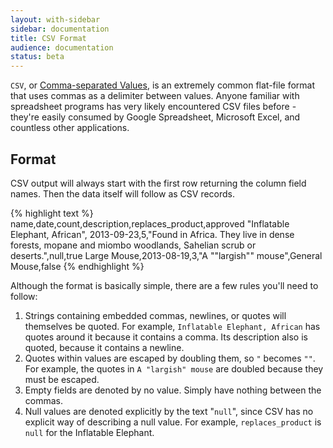 ```yaml
---
layout: with-sidebar
sidebar: documentation
title: CSV Format
audience: documentation
status: beta
---
```


`CSV`, or [Comma-separated Values](http://en.wikipedia.org/wiki/Comma-separated_values), is an extremely common flat-file format that uses commas as a delimiter between values. Anyone familiar with spreadsheet programs has very likely encountered CSV files before - they're easily consumed by Google Spreadsheet, Microsoft Excel, and countless other applications.

## Format

CSV output will always start with the first row returning the column field names.  Then the data itself will follow as CSV records.

{% highlight text %}
name,date,count,description,replaces_product,approved
"Inflatable Elephant, African", 2013-09-23,5,"Found in Africa.
They live in dense forests, mopane and miombo woodlands, Sahelian scrub or deserts.",null,true
Large Mouse,2013-08-19,3,"A ""largish"" mouse",General Mouse,false
{% endhighlight %}

Although the format is basically simple, there are a few rules you'll need to follow:

1. Strings containing embedded commas, newlines, or quotes will themselves be quoted. For example, `Inflatable Elephant, African` has quotes around it because it contains a comma.  Its description also is quoted, because it contains a newline.
2.  Quotes within values are escaped by doubling them, so `"` becomes `""`. For example, the quotes in `A "largish" mouse` are doubled because they must be escaped.
3. Empty fields are denoted by no value. Simply have nothing between the commas.
4. Null values are denoted explicitly by the text "`null`", since CSV has no explicit way of describing a null value. For example, `replaces_product` is `null` for the Inflatable Elephant.

